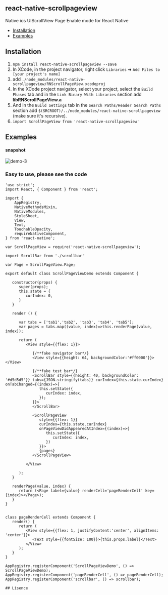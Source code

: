 ## react-native-scrollpageview

Native ios UIScrollView Page Enable mode for React Native

- [Installation](#installation)
- [Examples](#examples)

## Installation
1. `npm install react-native-scrollpageview --save`
2. In XCode, in the project navigator, right click `Libraries` ➜ `Add Files to [your project's name]`
3. add `./node_modules/react-native-scrollpageview/RNScrollPageView.xcodeproj`
4. In the XCode project navigator, select your project, select the `Build Phases` tab and in the `Link Binary With Libraries` section add **libRNScrollPageView.a**
4. And in the `Build Settings` tab in the `Search Paths/Header Search Paths` section add `$(SRCROOT)/../node_modules/react-native-scrollpageview` (make sure it's recursive).
6. `import ScrollPageView from 'react-native-scrollpageview'`

## Examples

#### snapshot

![demo-3](https://media.giphy.com/media/xUPGcFfgjDzQUUjcGY/giphy.gif)

### Easy to use, please see the code

```
'use strict';
import React, { Component } from 'react';

import {
    AppRegistry,
    NativeMethodsMixin,
    NativeModules,
    StyleSheet,
    View,
    Text,
    TouchableOpacity,
    requireNativeComponent,
} from 'react-native';

var ScrollPageView = require('react-native-scrollpageview');

import ScrollBar from './scrollbar'

var Page = ScrollPageView.Page;

export default class ScrollPageViewDemo extends Component {

   constructor(props) {
      super(props);
      this.state = {
         curIndex: 0,
      }
   }

   render () {

      var tabs = ['tab1','tab2', 'tab3', 'tab4', 'tab5'];
      var pages = tabs.map((value, index)=>this.renderPage(value, index));
      
      return (
         <View style={{flex: 1}}>

            {/**fake navigator bar*/}
            <View style={{height: 64, backgroundColor:'#ff0000'}}></View>

            {/**fake test bar*/}
            <ScrollBar style={{height: 40, backgroundColor: '#d5d5d5'}} tabs={JSON.stringify(tabs)} curIndex={this.state.curIndex} onTabChanged={(index)=>{
               this.setState({
                  curIndex: index,
               });
            }}>
            </ScrollBar>

            <ScrollPageView
               style={{flex: 1}}
               curIndex={this.state.curIndex}
               onPageViewDidAppearedAtIndex={(index)=>{
                  this.setState({
                     curIndex: index,
                  })
               }}>
               {pages}
            </ScrollPageView>

         </View>

      );
   }

   renderPage(value, index) {
      return (<Page label={value} renderCell='pageRenderCell' key={index}></Page>);
   }
}


class pageRenderCell extends Component {
   render() {
      return (
         <View style={{flex: 1, justifyContent:'center', alignItems: 'center'}}>
            <Text style={{fontSize: 100}}>{this.props.label}</Text>
         </View>
      );
   }
}

AppRegistry.registerComponent('ScrollPageViewDemo', () => ScrollPageViewDemo);
AppRegistry.registerComponent('pageRenderCell', () => pageRenderCell);
AppRegistry.registerComponent('scrollbar', () => scrollbar);

## Lisence
```
